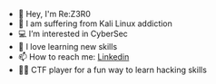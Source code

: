 
- 🐶 Hey, I'm Re:Z3R0
- 🐧 I am suffering from Kali Linux addiction
- 💻 I’m interested in CyberSec
- 🏫 I love learning new skills
- 📫 How to reach me: [Linkedin](https://www.linkedin.com/in/guillaume-froger-a40047213)
- 🏴‍☠️ CTF player for a fun way to learn hacking skills

